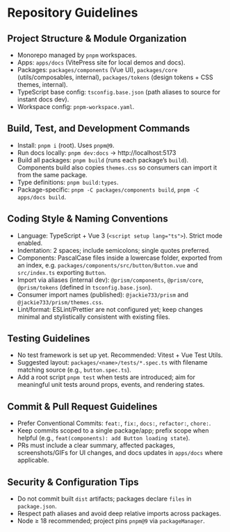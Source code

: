 # Repository Guidelines

## Project Structure & Module Organization

- Monorepo managed by `pnpm` workspaces.
- Apps: `apps/docs` (VitePress site for local demos and docs).
- Packages: `packages/components` (Vue UI), `packages/core` (utils/composables, internal), `packages/tokens` (design tokens + CSS themes, internal).
- TypeScript base config: `tsconfig.base.json` (path aliases to source for instant docs dev).
- Workspace config: `pnpm-workspace.yaml`.

## Build, Test, and Development Commands

- Install: `pnpm i` (root). Uses `pnpm@9`.
- Run docs locally: `pnpm dev:docs` → http://localhost:5173
- Build all packages: `pnpm build` (runs each package’s `build`). Components build also copies `themes.css` so consumers can import it from the same package.
- Type definitions: `pnpm build:types`.
- Package-specific: `pnpm -C packages/components build`, `pnpm -C apps/docs build`.

## Coding Style & Naming Conventions

- Language: TypeScript + Vue 3 (`<script setup lang="ts">`). Strict mode enabled.
- Indentation: 2 spaces; include semicolons; single quotes preferred.
- Components: PascalCase files inside a lowercase folder, exported from an index, e.g. `packages/components/src/button/Button.vue` and `src/index.ts` exporting `Button`.
- Import via aliases (internal dev): `@prism/components`, `@prism/core`, `@prism/tokens` (defined in `tsconfig.base.json`).
- Consumer import names (published): `@jackie733/prism` and `@jackie733/prism/themes.css`.
- Lint/format: ESLint/Prettier are not configured yet; keep changes minimal and stylistically consistent with existing files.

## Testing Guidelines

- No test framework is set up yet. Recommended: Vitest + Vue Test Utils.
- Suggested layout: `packages/<name>/tests/*.spec.ts` with filename matching source (e.g., `button.spec.ts`).
- Add a root script `pnpm test` when tests are introduced; aim for meaningful unit tests around props, events, and rendering states.

## Commit & Pull Request Guidelines

- Prefer Conventional Commits: `feat:`, `fix:`, `docs:`, `refactor:`, `chore:`.
- Keep commits scoped to a single package/app; prefix scope when helpful (e.g., `feat(components): add Button loading state`).
- PRs must include a clear summary, affected packages, screenshots/GIFs for UI changes, and docs updates in `apps/docs` where applicable.

## Security & Configuration Tips

- Do not commit built `dist` artifacts; packages declare `files` in `package.json`.
- Respect path aliases and avoid deep relative imports across packages.
- Node ≥ 18 recommended; project pins `pnpm@9` via `packageManager`.
